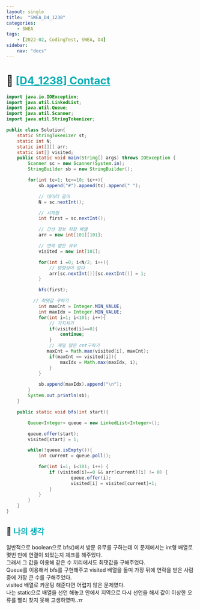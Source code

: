 ```yaml
---
layout: single
title:  "SWEA_D4_1238"
categories: 
    - SWEA
tags: 
    - [2022-02, CodingTest, SWEA, D4]
sidebar:
    nav: "docs"
---
```


# 📁 <b><a style="color:#00adb5" href="https://swexpertacademy.com/main/code/problem/problemDetail.do?contestProbId=AV15B1cKAKwCFAYD" target=_blank>[D4_1238] Contact</a></b>

```java
import java.io.IOException;
import java.util.LinkedList;
import java.util.Queue;
import java.util.Scanner;
import java.util.StringTokenizer;

public class Solution{
    static StringTokenizer st;
    static int N;
    static int[][] arr;
    static int[] visited;
    public static void main(String[] args) throws IOException {
        Scanner sc = new Scanner(System.in);
        StringBuilder sb = new StringBuilder();

        for(int tc=1; tc<=10; tc++){
            sb.append("#").append(tc).append(" ");

            // 데이터 길이
            N = sc.nextInt();

            // 시작점
            int first = sc.nextInt();

            // 간선 정보 저장 배열
            arr = new int[101][101];

            // 연락 받은 유무
            visited = new int[101];

            for(int i =0; i<N/2; i++){
                // 방향성이 있다
                arr[sc.nextInt()][sc.nextInt()] = 1;
            }

            bfs(first);

          // 최댓값 구하기
            int maxCnt = Integer.MIN_VALUE;
            int maxIdx = Integer.MIN_VALUE;
            for(int i=1; i<101; i++){
                // 가지치기
                if(visited[i]==0){
                    continue;
                }
                // 제일 많은 cnt구하기
               maxCnt = Math.max(visited[i], maxCnt);
                if(maxCnt == visited[i]){
                    maxIdx = Math.max(maxIdx, i);
                }
            }

            sb.append(maxIdx).append("\n");
        }
        System.out.println(sb);
    }

    public static void bfs(int start){

        Queue<Integer> queue = new LinkedList<Integer>();

        queue.offer(start);
        visited[start] = 1;

        while(!queue.isEmpty()){
            int current = queue.poll();

            for(int i=1; i<101; i++) {
                if (visited[i]==0 && arr[current][i] != 0) {
                        queue.offer(i);
                        visited[i] = visited[current]+1;
                }
            }
        }
    }
}
```


## 🤔 <b><a style="color:#00adb5">나의 생각</a></b>
일반적으로 boolean으로 bfs()에서 방문 유무를 구하는데 이 문제에서는 int형 배열로 몇번 만에 연결이 되었는지 체크를 해주었다.<br>
그래서 그 값을 이용해 같은 수 끼리에서도 최댓값을 구해주었다.<br>
Queue를 이용해서 bfs를 구현해주고 visited 배열을 돌며 가장 뒤에 연락을 받은 사람 중에 가장 큰 수를 구해주었다.<br>
visited 배열로 카운팅 해준다면 어렵지 않은 문제였다.<br>
나는 static으로 배열을 선언 해놓고 안에서 지역으로 다시 선언을 해서 값이 이상한 오류를 빨리 찾지 못해 고생하였따..ㅠ